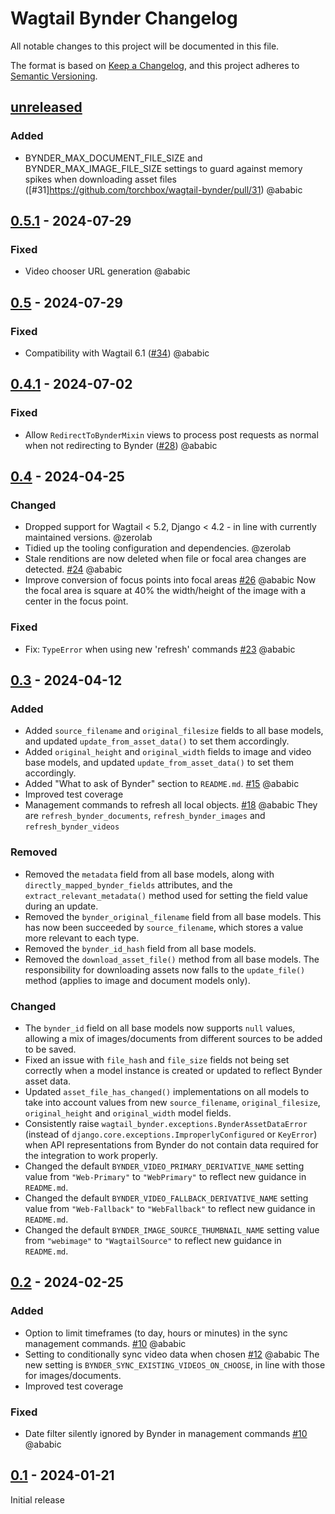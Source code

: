 # Wagtail Bynder Changelog

All notable changes to this project will be documented in this file.

The format is based on [Keep a Changelog](https://keepachangelog.com/en/1.0.0/),
and this project adheres to [Semantic Versioning](https://semver.org/spec/v2.0.0.html).

## [unreleased]

### Added

- BYNDER_MAX_DOCUMENT_FILE_SIZE and BYNDER_MAX_IMAGE_FILE_SIZE settings to guard against memory spikes when downloading asset files ([#31]https://github.com/torchbox/wagtail-bynder/pull/31) @ababic

## [0.5.1] - 2024-07-29

### Fixed

- Video chooser URL generation @ababic

## [0.5] - 2024-07-29

### Fixed

- Compatibility with Wagtail 6.1 ([#34](https://github.com/torchbox/wagtail-bynder/pull/34)) @ababic

## [0.4.1] - 2024-07-02

### Fixed

- Allow `RedirectToBynderMixin` views to process post requests as normal when not redirecting to Bynder ([#28](https://github.com/torchbox/wagtail-bynder/pull/28)) @ababic

## [0.4] - 2024-04-25

### Changed

- Dropped support for Wagtail < 5.2, Django < 4.2 - in line with currently maintained versions. @zerolab
- Tidied up the tooling configuration and dependencies. @zerolab
- Stale renditions are now deleted when file or focal area changes are detected. [#24](https://github.com/torchbox/wagtail-bynder/pull/24) @ababic
- Improve conversion of focus points into focal areas [#26](https://github.com/torchbox/wagtail-bynder/pull/26) @ababic
  Now the focal area is square at 40% the width/height of the image with a center in the focus point.

### Fixed

- Fix: `TypeError` when using new 'refresh' commands [#23](https://github.com/torchbox/wagtail-bynder/pull/23) @ababic

## [0.3] - 2024-04-12

### Added

- Added `source_filename` and `original_filesize` fields to all base models, and updated `update_from_asset_data()` to set them accordingly.
- Added `original_height` and `original_width` fields to image and video base models, and updated `update_from_asset_data()` to set them accordingly.
- Added "What to ask of Bynder" section to `README.md`. [#15](https://github.com/torchbox/wagtail-bynder/pull/15) @ababic
- Improved test coverage
- Management commands to refresh all local objects. [#18](https://github.com/torchbox/wagtail-bynder/pull/18) @ababic
  They are `refresh_bynder_documents`, `refresh_bynder_images` and `refresh_bynder_videos`

### Removed

- Removed the `metadata` field from all base models, along with `directly_mapped_bynder_fields` attributes, and the `extract_relevant_metadata()` method used for setting the field value during an update.
- Removed the `bynder_original_filename` field from all base models. This has now been succeeded by `source_filename`, which stores a value more relevant to each type.
- Removed the `bynder_id_hash` field from all base models.
- Removed the `download_asset_file()` method from all base models. The responsibility for downloading assets now falls to the `update_file()` method (applies to image and document models only).

### Changed

- The `bynder_id` field on all base models now supports `null` values, allowing a mix of images/documents from different sources to be added to be saved.
- Fixed an issue with `file_hash` and `file_size` fields not being set correctly when a model instance is created or updated to reflect Bynder asset data.
- Updated `asset_file_has_changed()` implementations on all models to take into account values from new `source_filename`, `original_filesize`, `original_height` and `original_width` model fields.
- Consistently raise `wagtail_bynder.exceptions.BynderAssetDataError` (instead of `django.core.exceptions.ImproperlyConfigured` or `KeyError`) when API representations from Bynder do not contain data required for the integration to work properly.
- Changed the default `BYNDER_VIDEO_PRIMARY_DERIVATIVE_NAME` setting value from `"Web-Primary"` to `"WebPrimary"` to reflect new guidance in `README.md`.
- Changed the default `BYNDER_VIDEO_FALLBACK_DERIVATIVE_NAME` setting value from `"Web-Fallback"` to `"WebFallback"` to reflect new guidance in `README.md`.
- Changed the default `BYNDER_IMAGE_SOURCE_THUMBNAIL_NAME` setting value from `"webimage"` to `"WagtailSource"` to reflect new guidance in `README.md`.

## [0.2] - 2024-02-25

### Added

- Option to limit timeframes (to day, hours or minutes) in the sync management commands. [#10](https://github.com/torchbox/wagtail-bynder/pull/10) @ababic
- Setting to conditionally sync video data when chosen [#12](https://github.com/torchbox/wagtail-bynder/pull/12) @ababic
  The new setting is `BYNDER_SYNC_EXISTING_VIDEOS_ON_CHOOSE`, in line with those for images/documents.
- Improved test coverage

### Fixed

- Date filter silently ignored by Bynder in management commands [#10](https://github.com/torchbox/wagtail-bynder/pull/10) @ababic

## [0.1] - 2024-01-21

Initial release

[unreleased]: https://github.com/torchbox/wagtail-bynder/compare/v0.5...HEAD
[0.5.1]: https://github.com/torchbox/wagtail-bynder/compare/v.0.5...v0.5.1
[0.5]: https://github.com/torchbox/wagtail-bynder/compare/v.0.4...v0.5
[0.4.1]: https://github.com/torchbox/wagtail-bynder/compare/v.0.4...v0.4.1
[0.4]: https://github.com/torchbox/wagtail-bynder/compare/v.0.3...v0.4
[0.3]: https://github.com/torchbox/wagtail-bynder/compare/v.0.2...v0.3
[0.2]: https://github.com/torchbox/wagtail-bynder/compare/v.0.1...v0.2
[0.1]: https://github.com/torchbox/wagtail-bynder/compare/769e7b...v0.1
